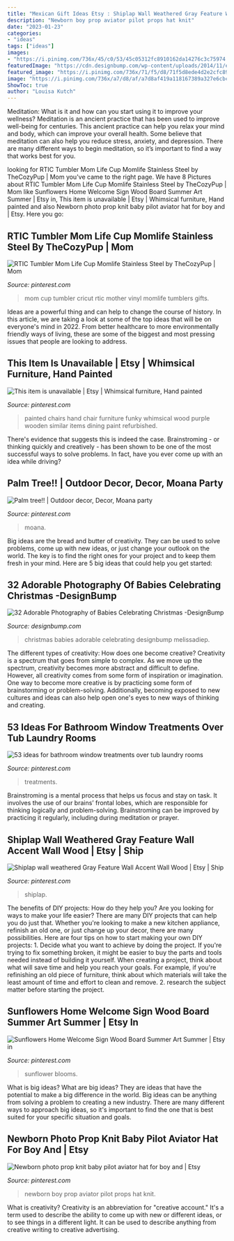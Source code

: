 ```yaml
---
title: "Mexican Gift Ideas Etsy : Shiplap Wall Weathered Gray Feature Wall Accent Wall Wood"
description: "Newborn boy prop aviator pilot props hat knit"
date: "2023-01-23"
categories:
- "ideas"
tags: ["ideas"]
images:
- "https://i.pinimg.com/736x/45/c0/53/45c05312fc8910162da14276c3c75974.jpg"
featuredImage: "https://cdn.designbump.com/wp-content/uploads/2014/11/edit-23897-1415400873-28.jpg"
featured_image: "https://i.pinimg.com/736x/71/f5/d8/71f5d8ede4d2e2cfc8918cab75cde05e.jpg"
image: "https://i.pinimg.com/736x/a7/d8/af/a7d8af419a118167389a327e6cbc105d.jpg"
ShowToc: true
author: "Louisa Kutch"
---
```



Meditation: What is it and how can you start using it to improve your wellness?
Meditation is an ancient practice that has been used to improve well-being for centuries. This ancient practice can help you relax your mind and body, which can improve your overall health. Some believe that meditation can also help you reduce stress, anxiety, and depression. There are many different ways to begin meditation, so it’s important to find a way that works best for you.

	

		
looking for RTIC Tumbler Mom Life Cup Momlife Stainless Steel by TheCozyPup | Mom you've came to the right page. We have 8 Pictures about RTIC Tumbler Mom Life Cup Momlife Stainless Steel by TheCozyPup | Mom like Sunflowers Home Welcome Sign Wood Board Summer Art Summer | Etsy in, This item is unavailable | Etsy | Whimsical furniture, Hand painted and also Newborn photo prop knit baby pilot aviator hat for boy and | Etsy. Here you go:
		
    
## RTIC Tumbler Mom Life Cup Momlife Stainless Steel By TheCozyPup | Mom

<img loading=lazy src="https://i.pinimg.com/736x/33/45/ac/3345ac4b75c21badab778b3fa34eb220--gifts-for-mom-mother-day-gifts.jpg" onerror="this.onerror=null;this.src='https://tse4.mm.bing.net/th?id=OIP.KjO_7WkKDqAURLJqbq-EnAHaKB&amp;pid=15.1';" alt="RTIC Tumbler Mom Life Cup Momlife Stainless Steel by TheCozyPup | Mom">

_Source: pinterest.com_

>mom cup tumbler cricut rtic mother vinyl momlife tumblers gifts. 

	

Ideas are a powerful thing and can help to change the course of history. In this article, we are taking a look at some of the top ideas that will be on everyone's mind in 2022. From better healthcare to more environmentally friendly ways of living, these are some of the biggest and most pressing issues that people are looking to address.

    
## This Item Is Unavailable | Etsy | Whimsical Furniture, Hand Painted

<img loading=lazy src="https://i.pinimg.com/736x/a7/d8/af/a7d8af419a118167389a327e6cbc105d.jpg" onerror="this.onerror=null;this.src='https://tse2.mm.bing.net/th?id=OIP.Uzypj-mkgq-rsmmSUAd-OwHaNK&amp;pid=15.1';" alt="This item is unavailable | Etsy | Whimsical furniture, Hand painted">

_Source: pinterest.com_

>painted chairs hand chair furniture funky whimsical wood purple wooden similar items dining paint refurbished. 

	

There's evidence that suggests this is indeed the case. Brainstroming - or thinking quickly and creatively - has been shown to be one of the most successful ways to solve problems. In fact, have you ever come up with an idea while driving?

    
## Palm Tree!! | Outdoor Decor, Decor, Moana Party

<img loading=lazy src="https://i.pinimg.com/736x/0e/ed/56/0eed5648e3a19208c2922140408ae79d.jpg" onerror="this.onerror=null;this.src='https://tse4.mm.bing.net/th?id=OIP.V0LSKIAhbf-DBEJDypY7oQHaJ3&amp;pid=15.1';" alt="Palm tree!! | Outdoor decor, Decor, Moana party">

_Source: pinterest.com_

>moana. 

	

Big ideas are the bread and butter of creativity. They can be used to solve problems, come up with new ideas, or just change your outlook on the world. The key is to find the right ones for your project and to keep them fresh in your mind. Here are 5 big ideas that could help you get started: 

    
## 32 Adorable Photography Of Babies Celebrating Christmas -DesignBump

<img loading=lazy src="https://cdn.designbump.com/wp-content/uploads/2014/11/edit-23897-1415400873-28.jpg" onerror="this.onerror=null;this.src='https://tse2.mm.bing.net/th?id=OIP.7tfhPeNqyJgWs3obuzN8OwHaKz&amp;pid=15.1';" alt="32 Adorable Photography of Babies Celebrating Christmas -DesignBump">

_Source: designbump.com_

>christmas babies adorable celebrating designbump melissadiep. 

	

The different types of creativity: How does one become creative?
Creativity is a spectrum that goes from simple to complex. As we move up the spectrum, creativity becomes more abstract and difficult to define. However, all creativity comes from some form of inspiration or imagination. One way to become more creative is by practicing some form of brainstorming or problem-solving. Additionally, becoming exposed to new cultures and ideas can also help open one's eyes to new ways of thinking and creating.

    
## 53 Ideas For Bathroom Window Treatments Over Tub Laundry Rooms

<img loading=lazy src="https://i.pinimg.com/736x/28/2d/58/282d58a59a6b6f6c35a215f8dd588888.jpg" onerror="this.onerror=null;this.src='https://tse3.mm.bing.net/th?id=OIP.-g97YKSJ9nH8kS7SQKJ7gwAAAA&amp;pid=15.1';" alt="53 ideas for bathroom window treatments over tub laundry rooms">

_Source: pinterest.com_

>treatments. 

	

Brainstroming is a mental process that helps us focus and stay on task. It involves the use of our brains’ frontal lobes, which are responsible for thinking logically and problem-solving. Brainstroming can be improved by practicing it regularly, including during meditation or prayer.

    
## Shiplap Wall Weathered Gray Feature Wall Accent Wall Wood | Etsy | Ship

<img loading=lazy src="https://i.pinimg.com/736x/45/c0/53/45c05312fc8910162da14276c3c75974.jpg" onerror="this.onerror=null;this.src='https://tse4.mm.bing.net/th?id=OIP.s--yDizwTxy2Y5KelhpBmgHaLH&amp;pid=15.1';" alt="Shiplap wall weathered Gray Feature Wall Accent Wall Wood | Etsy | Ship">

_Source: pinterest.com_

>shiplap. 

	

The benefits of DIY projects: How do they help you?
Are you looking for ways to make your life easier? There are many DIY projects that can help you do just that. Whether you're looking to make a new kitchen appliance, refinish an old one, or just change up your decor, there are many possibilities. Here are four tips on how to start making your own DIY projects: 1. Decide what you want to achieve by doing the project. If you're trying to fix something broken, it might be easier to buy the parts and tools needed instead of building it yourself. When creating a project, think about what will save time and help you reach your goals. For example, if you're refinishing an old piece of furniture, think about which materials will take the least amount of time and effort to clean and remove. 2. research the subject matter before starting the project.

    
## Sunflowers Home Welcome Sign Wood Board Summer Art Summer | Etsy In

<img loading=lazy src="https://i.pinimg.com/736x/94/f7/d4/94f7d422fccc2c1cd9f0774593eb1940.jpg" onerror="this.onerror=null;this.src='https://tse1.mm.bing.net/th?id=OIP.udVKMmniAE1RUwoJkZdWIwHaOf&amp;pid=15.1';" alt="Sunflowers Home Welcome Sign Wood Board Summer Art Summer | Etsy in">

_Source: pinterest.com_

>sunflower blooms. 

	

What is big ideas?
What are big ideas? They are ideas that have the potential to make a big difference in the world. Big ideas can be anything from solving a problem to creating a new industry. There are many different ways to approach big ideas, so it's important to find the one that is best suited for your specific situation and goals.

    
## Newborn Photo Prop Knit Baby Pilot Aviator Hat For Boy And | Etsy

<img loading=lazy src="https://i.pinimg.com/736x/71/f5/d8/71f5d8ede4d2e2cfc8918cab75cde05e.jpg" onerror="this.onerror=null;this.src='https://tse4.mm.bing.net/th?id=OIP.0omrVJkwbB_w3uRste6wKwHaLI&amp;pid=15.1';" alt="Newborn photo prop knit baby pilot aviator hat for boy and | Etsy">

_Source: pinterest.com_

>newborn boy prop aviator pilot props hat knit. 

	

What is creativity?
Creativity is an abbreviation for "creative account." It's a term used to describe the ability to come up with new or different ideas, or to see things in a different light. It can be used to describe anything from creative writing to creative advertising.

